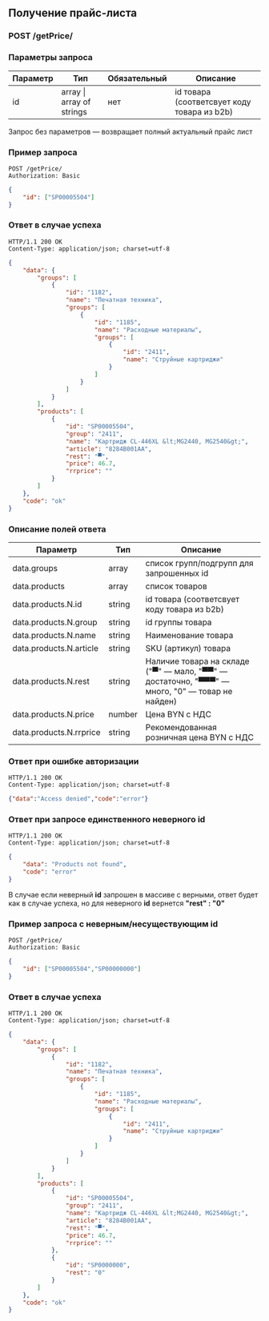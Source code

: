 ## Получение прайс-листа

### POST /getPrice/

### Параметры запроса

|Параметр|Тип|Обязательный|Описание|
|---|---|---|---|
| id | array &#124; array of strings | нет | id товара (соответсвует коду товара из b2b) |

Запрос без параметров — возвращает полный актуальный прайс лист

### Пример запроса

```http
POST /getPrice/
Authorization: Basic
```
```json
{
    "id": ["SP00005504"]
}
```

### Ответ в случае успеха

```http
HTTP/1.1 200 OK
Content-Type: application/json; charset=utf-8
```
```json
{
    "data": {
        "groups": [
            {
                "id": "1182",
                "name": "Печатная техника",
                "groups": [
                    {
                        "id": "1185",
                        "name": "Расходные материалы",
                        "groups": [
                            {
                                "id": "2411",
                                "name": "Струйные картриджи"
                            }
                        ]
                    }
                ]
            }
        ],
        "products": [
            {
                "id": "SP00005504",
                "group": "2411",
                "name": "Картридж CL-446XL &lt;MG2440, MG2540&gt;",
                "article": "8284B001AA",
                "rest": "▀",
                "price": 46.7,
                "rrprice": ""
            }
        ]
    },
    "code": "ok"
}
```

### Описание полей ответа

|Параметр|Тип|Описание|
|---|---|---|
| data.groups | array | список групп/подгрупп для запрошенных id |
| data.products | array | список товаров |
| data.products.N.id | string | id товара (соответсвует коду товара из b2b) |
| data.products.N.group | string | id группы товара |
| data.products.N.name | string | Наименование товара |
| data.products.N.article | string | SKU (артикул) товара |
| data.products.N.rest | string | Наличие товара на складе ("▀" — мало, "▀▀" — достаточно, "▀▀▀" — много, "0" — товар не найден) |
| data.products.N.price | number | Цена BYN с НДС |
| data.products.N.rrprice | string | Рекомендованная розничная цена BYN с НДС |

### Ответ при ошибке авторизации

```http
HTTP/1.1 200 OK
Content-Type: application/json; charset=utf-8
```
```json
{"data":"Access denied","code":"error"}
```

### Ответ при запросе единственного неверного id

```http
HTTP/1.1 200 OK
Content-Type: application/json; charset=utf-8
```
```json
{
    "data": "Products not found",
    "code": "error"
}
```

В случае если неверный **id** запрошен в массиве с верными, ответ будет как в случае успеха, но для неверного **id** вернется **"rest" :  "0"**

### Пример запроса c неверным/несуществующим id

```http
POST /getPrice/
Authorization: Basic
```
```json
{
    "id": ["SP00005504","SP00000000"]
}
```
### Ответ в случае успеха

```http
HTTP/1.1 200 OK
Content-Type: application/json; charset=utf-8
```
```json
{
    "data": {
        "groups": [
            {
                "id": "1182",
                "name": "Печатная техника",
                "groups": [
                    {
                        "id": "1185",
                        "name": "Расходные материалы",
                        "groups": [
                            {
                                "id": "2411",
                                "name": "Струйные картриджи"
                            }
                        ]
                    }
                ]
            }
        ],
        "products": [
            {
                "id": "SP00005504",
                "group": "2411",
                "name": "Картридж CL-446XL &lt;MG2440, MG2540&gt;",
                "article": "8284B001AA",
                "rest": "▀",
                "price": 46.7,
                "rrprice": ""
            },
            {
                "id": "SP0000000",
                "rest": "0"
            }
        ]
    },
    "code": "ok"
}
```
